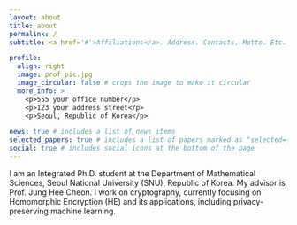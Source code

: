 ```yaml
---
layout: about
title: about
permalink: /
subtitle: <a href='#'>Affiliations</a>. Address. Contacts. Motto. Etc.

profile:
  align: right
  image: prof_pic.jpg
  image_circular: false # crops the image to make it circular
  more_info: >
    <p>555 your office number</p>
    <p>123 your address street</p>
    <p>Seoul, Republic of Korea</p>

news: true # includes a list of news items
selected_papers: true # includes a list of papers marked as "selected={true}"
social: true # includes social icons at the bottom of the page
---
```


I am an Integrated Ph.D. student at the Department of Mathematical Sciences, Seoul National University (SNU), Republic of Korea. 
My advisor is Prof. Jung Hee Cheon. 
I work on cryptography, currently focusing on Homomorphic Encryption (HE) and its applications, including privacy-preserving machine learning.
